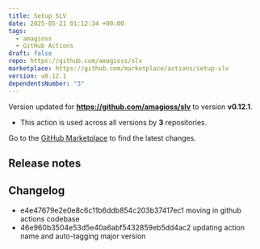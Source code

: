 ```yaml
---
title: Setup SLV
date: 2025-05-21 01:12:34 +00:00
tags:
  - amagioss
  - GitHub Actions
draft: false
repo: https://github.com/amagioss/slv
marketplace: https://github.com/marketplace/actions/setup-slv
version: v0.12.1
dependentsNumber: "3"
---
```



Version updated for **https://github.com/amagioss/slv** to version **v0.12.1**.
- This action is used across all versions by **3** repositories.

Go to the [GitHub Marketplace](https://github.com/marketplace/actions/setup-slv) to find the latest changes.

## Release notes

## Changelog
* e4e47679e2e0e8c6c11b6ddb854c203b37417ec1 moving in github actions codebase
* 46e960b3504e53d5e40a6abf5432859eb5dd4ac2 updating action name and auto-tagging major version


